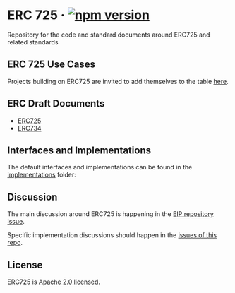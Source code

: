 # ERC 725 &middot; [![npm version](https://img.shields.io/npm/v/@erc725/smart-contracts.svg?style=flat)](https://www.npmjs.com/package/@erc725/smart-contracts)

Repository for the code and standard documents around ERC725 and related standards

## ERC 725 Use Cases

Projects building on ERC725 are invited to add themselves to the table [here](https://github.com/ERC725Alliance/ERC725/blob/master/docs/use-cases.md).

## ERC Draft Documents

- [ERC725](https://github.com/ERC725Alliance/ERC725/blob/master/docs/ERC-725.md)
- [ERC734](https://github.com/ERC725Alliance/ERC725/blob/master/docs/ERC-734.md)

## Interfaces and Implementations

The default interfaces and implementations can be found in the [implementations](https://github.com/ERC725Alliance/ERC725/tree/master/implementations) folder:

## Discussion

The main discussion around ERC725 is happening in the [EIP repository issue](https://github.com/ethereum/EIPs/issues/725).

Specific implementation discussions should happen in the [issues of this repo](https://github.com/ERC725Alliance/ERC725/issues).  

## License

ERC725 is [Apache 2.0 licensed](./LICENSE).